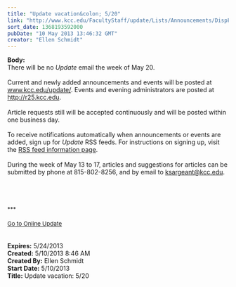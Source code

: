```yaml
---
title: "Update vacation&colon; 5/20"
link: "http://www.kcc.edu/FacultyStaff/update/Lists/Announcements/DispForm.aspx?ID=1114"
sort_date: 1368193592000
pubDate: "10 May 2013 13:46:32 GMT"
creator: "Ellen Schmidt"
---
```


<div><b>Body:</b> <div class="ExternalClass2BDDA2AD6C9745F9AEF71F51BB2BA470"><div>
<div>There will be no <em>Update </em>email the week of May 20.<br />   <br />Current and newly added announcements and events will be posted at <a href="/update">www.kcc.edu/update/</a>. Events and evening administrators are posted at <a href="http://r25.kcc.edu/">http://r25.kcc.edu</a>.<br />    <br />Article requests still will be accepted continuously and will be posted within one business day. </div>
<div> </div>
<div>To receive notifications automatically when announcements or events are added, sign up for <em>Update</em> RSS feeds. For instructions on signing up, visit the <a href="/FacultyStaff/update/Pages/updateRSS.aspx">RSS feed information page</a>.</div>
<div> </div>
<div>During the week of May 13 to 17, articles and suggestions for articles can be submitted by phone at 815-802-8256, and by email to <a href="mailto:ksargeant@kcc.edu">ksargeant@kcc.edu</a>.</div>
<div> </div>
<div><br />
<div> </div>
<div>
<div>
<div> </div>
<div><font size="2">***</font></div>
<div><font size="2"></font> </div>
<div><font size="2"><a href="/FacultyStaff/update/Pages/dailyupdate.aspx">Go to Online Update</a></font></div>
<div><font size="2"></font> </div>
<div><font size="2"></font> </div></div></div></div></div></div></div>
<div><b>Expires:</b> 5/24/2013</div>
<div><b>Created:</b> 5/10/2013 8:46 AM</div>
<div><b>Created By:</b> Ellen Schmidt</div>
<div><b>Start Date:</b> 5/10/2013</div>
<div><b>Title:</b> Update vacation: 5/20</div>

